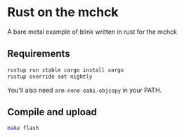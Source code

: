 # Rust on the mchck

A bare metal example of blink written in rust for the mchck

## Requirements

```bash
rustup run stable cargo install xargo
rustup override set nightly
```

You'll also need `arm-none-eabi-objcopy` in your PATH.

## Compile and upload

```bash
make flash
```
